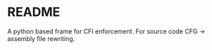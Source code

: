 # README

A python based frame for CFI enforcement. For source code CFG -> assembly file rewriting.
